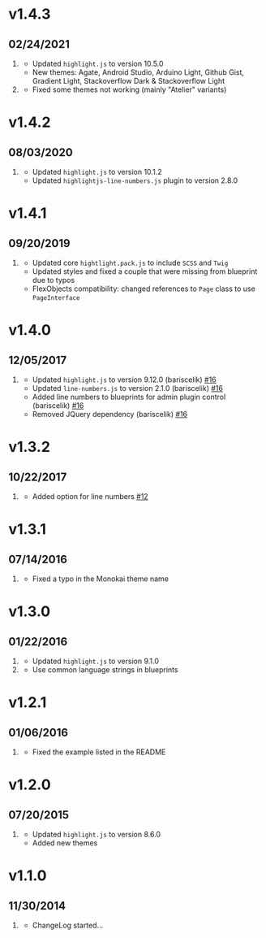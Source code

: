 # v1.4.3
## 02/24/2021

1. [](#improved)
    * Updated `highlight.js` to version 10.5.0
    * New themes: Agate, Android Studio, Arduino Light, Github Gist, Gradient Light, Stackoverflow Dark & Stackoverflow Light
1. [](#bugfix)
    * Fixed some themes not working (mainly "Atelier" variants)

# v1.4.2
## 08/03/2020

1. [](#improved)
    * Updated `highlight.js` to version 10.1.2
    * Updated `highlightjs-line-numbers.js` plugin to version 2.8.0

# v1.4.1
## 09/20/2019

1. [](#improved)
    * Updated core `hightlight.pack.js` to include `SCSS` and `Twig`
    * Updated styles and fixed a couple that were missing from blueprint due to typos
    * FlexObjects compatibility: changed references to `Page` class to use `PageInterface`

# v1.4.0
## 12/05/2017

1. [](#new)
    * Updated `highlight.js` to version 9.12.0 (bariscelik) [#16](https://github.com/getgrav/grav-plugin-highlight/pull/16)
    * Updated `line-numbers.js` to version 2.1.0 (bariscelik) [#16](https://github.com/getgrav/grav-plugin-highlight/pull/16)
    * Added line numbers to blueprints for admin plugin control (bariscelik) [#16](https://github.com/getgrav/grav-plugin-highlight/pull/16)
    * Removed JQuery dependency (bariscelik) [#16](https://github.com/getgrav/grav-plugin-highlight/pull/16)

# v1.3.2
## 10/22/2017

1. [](#new)
    * Added option for line numbers [#12](https://github.com/getgrav/grav-plugin-highlight/pull/12)

# v1.3.1
## 07/14/2016

1. [](#bugfix)
    * Fixed a typo in the Monokai theme name

# v1.3.0
## 01/22/2016

1. [](#new)
    * Updated `highlight.js` to version 9.1.0
1. [](#improved)
    * Use common language strings in blueprints

# v1.2.1
## 01/06/2016

1. [](#bugfix)
    * Fixed the example listed in the README

# v1.2.0
## 07/20/2015

1. [](#new)
    * Updated `highlight.js` to version 8.6.0
    * Added new themes

# v1.1.0
## 11/30/2014

1. [](#new)
    * ChangeLog started...
